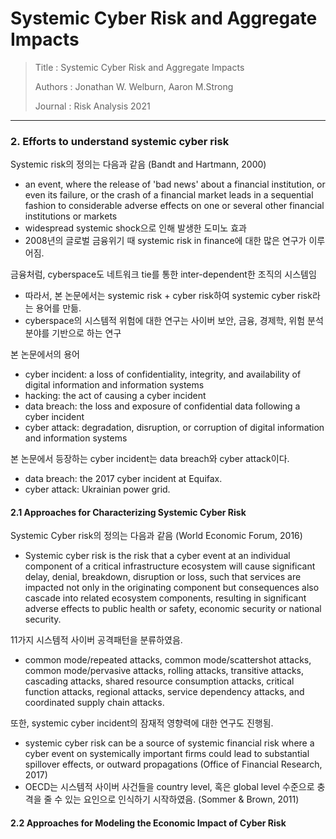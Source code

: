 # Systemic Cyber Risk and Aggregate Impacts

> Title : Systemic Cyber Risk and Aggregate Impacts
>
> Authors : Jonathan W. Welburn, Aaron M.Strong
>
> Journal : Risk Analysis 2021

---

### 2. Efforts to understand systemic cyber risk

Systemic risk의 정의는 다음과 같음 (Bandt and Hartmann, 2000)

- an event, where the release of 'bad news' about a financial institution, or even its failure, or the crash of a financial market leads in a sequential fashion to considerable adverse effects on one or several other financial institutions or markets
- widespread systemic shock으로 인해 발생한 도미노 효과
- 2008년의 글로벌 금융위기 때 systemic risk in finance에 대한 많은 연구가 이루어짐.

금융처럼, cyberspace도 네트워크 tie를 통한 inter-dependent한 조직의 시스템임

- 따라서, 본 논문에서는 systemic risk + cyber risk하여 systemic cyber risk라는 용어를 만듦.
- cyberspace의 시스템적 위험에 대한 연구는 사이버 보안, 금융, 경제학, 위험 분석 분야를 기반으로 하는 연구

본 논문에서의 용어

- cyber incident: a loss of confidentiality, integrity, and availability of digital information and information systems
- hacking: the act of causing a cyber incident
- data breach: the loss and exposure of confidential data following a cyber incident
- cyber attack: degradation, disruption, or corruption of digital information and information systems

본 논문에서 등장하는 cyber incident는 data breach와 cyber attack이다.

- data breach: the 2017 cyber incident at Equifax.
- cyber attack: Ukrainian power grid.

#### 2.1 Approaches for Characterizing Systemic Cyber Risk

Systemic Cyber risk의 정의는 다음과 같음 (World Economic Forum, 2016)

- Systemic cyber risk is the risk that a cyber event at an individual component of a critical infrastructure ecosystem will cause significant delay, denial, breakdown, disruption or loss, such that services are impacted not only in the originating component but consequences also cascade into related ecosystem components, resulting in significant adverse effects to public health or safety, economic security or national security.

11가지 시스템적 사이버 공격패턴을 분류하였음.

- common mode/repeated attacks, common mode/scattershot attacks, common mode/pervasive attacks, rolling attacks, transitive attacks, cascading attacks, shared resource consumption attacks, critical function attacks, regional attacks, service dependency attacks, and coordinated supply chain attacks.

또한, systemic cyber incident의 잠재적 영향력에 대한 연구도 진행됨.

- systemic cyber risk can be a source of systemic financial risk where a cyber event on systemically important firms could lead to substantial spillover effects, or outward propagations (Office of Financial Research, 2017)
- OECD는 시스템적 사이버 사건들을 country level, 혹은 global level 수준으로 충격을 줄 수 있는 요인으로 인식하기 시작하였음. (Sommer & Brown, 2011)

#### 2.2 Approaches for Modeling the Economic Impact of Cyber Risk

